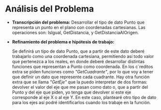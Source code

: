 
# Análisis del Problema

- **Transcripción del problema:** Desarrollar el tipo de dato Punto que representa un punto en el plano con coordenadas cartesianas. Las operaciones son: IsIgual, GetDistancia, y GetDistanciaAlOrigen.


- **Refinamiento del problema e hipótesis de trabajo:**

    Se definirá un tipo de dato Punto, que a partir de este dato deberé trabajarlo como una coordenada cartesiana, permitiendo así todo valor que pertenezca a los reales, en donde deberé desarrollar distintas funciones que representan a Punto como coordenada.
    En los c´reditos extra se piden funciones como *"GetCuadrante"*, por lo que voy a tener que definir un dato que represente cada cuadrante. Hay otra función extra que se llama *"GetEje"* que la puedo interpretar de dos formas: devolver el valor del eje que me pasan como dato o, que a partir del Punto y del eje que piden, yo tenga que devolver si este eje corresponde al eje X o al eje Y. En este caso, plantearé otro tipo de dato para los ejes así podré identificarlos cuando los trabaje en la función.

